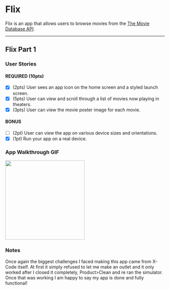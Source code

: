 # Flix

Flix is an app that allows users to browse movies from the [The Movie Database API](http://docs.themoviedb.apiary.io/#).

---

## Flix Part 1

### User Stories


#### REQUIRED (10pts)
- [x] (2pts) User sees an app icon on the home screen and a styled launch screen.
- [x] (5pts) User can view and scroll through a list of movies now playing in theaters.
- [x] (3pts) User can view the movie poster image for each movie.

#### BONUS
- [ ] (2pt) User can view the app on various device sizes and orientations.
- [x] (1pt) Run your app on a real device.

### App Walkthrough GIF

<img src="https://recordit.co/HrwZXtPROj" width=250><br>

### Notes
Once again the biggest challenges I faced making this app came from X-Code itself. At first it simply refused to let me make an outlet and it only worked after I closed it completely, Product>Clean and re ran the simulator. Once that was working I am happy to say my app is done and fully functional!
